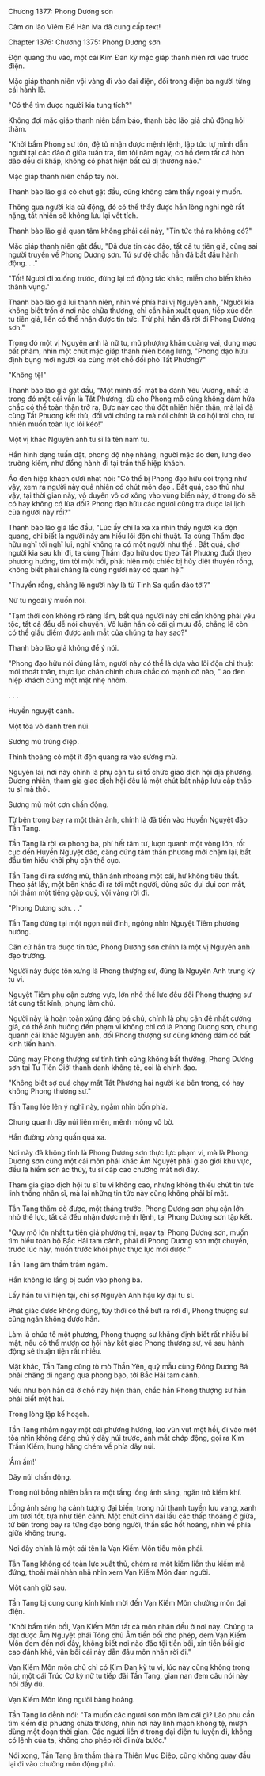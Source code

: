 




Chương 1377: Phong Dương sơn


Cảm ơn lão Viêm Đế Hàn Ma đã cung cấp text!

Chapter 1376: Chương 1375: Phong Dương sơn

Độn quang thu vào, một cái Kim Đan kỳ mặc giáp thanh niên rơi vào trước điện.

Mặc giáp thanh niên vội vàng đi vào đại điện, đối trong điện ba người từng cái hành lễ.

"Có thể tìm được người kia tung tích?"

Không đợi mặc giáp thanh niên bẩm báo, thanh bào lão giả chủ động hỏi thăm.

"Khởi bẩm Phong sư tôn, đệ tử nhận được mệnh lệnh, lập tức tự mình dẫn người tại các đảo ở giữa tuần tra, tìm tòi năm ngày, cơ hồ đem tất cả hòn đảo đều đi khắp, không có phát hiện bất cứ dị thường nào."

Mặc giáp thanh niên chắp tay nói.

Thanh bào lão giả có chút gật đầu, cũng không cảm thấy ngoài ý muốn.

Thông qua người kia cử động, đó có thể thấy được hắn lòng nghi ngờ rất nặng, tất nhiên sẽ không lưu lại vết tích.

Thanh bào lão giả quan tâm không phải cái này, "Tin tức thả ra không có?"

Mặc giáp thanh niên gật đầu, "Đã đưa tin các đảo, tất cả tu tiên giả, cũng sai người truyền về Phong Dương sơn. Tứ sư đệ chắc hẳn đã bắt đầu hành động. . ."

"Tốt! Ngươi đi xuống trước, đừng lại có động tác khác, miễn cho biến khéo thành vụng."

Thanh bào lão giả lui thanh niên, nhìn về phía hai vị Nguyên anh, "Người kia không biết trốn ở nơi nào chữa thương, chỉ cần hắn xuất quan, tiếp xúc đến tu tiên giả, liền có thể nhận được tin tức. Trừ phi, hắn đã rời đi Phong Dương sơn."

Trong đó một vị Nguyên anh là nữ tu, mũ phượng khăn quàng vai, dung mạo bất phàm, nhìn một chút mặc giáp thanh niên bóng lưng, "Phong đạo hữu định bụng mời người kia cùng một chỗ đối phó Tất Phương?"

"Không tệ!"

Thanh bào lão giả gật đầu, "Một mình đối mặt ba đánh Yêu Vương, nhất là trong đó một cái vẫn là Tất Phương, dù cho Phong mỗ cũng không dám hứa chắc có thể toàn thân trở ra. Bực này cao thủ đột nhiên hiện thân, mà lại đã cùng Tất Phương kết thù, đối với chúng ta mà nói chính là cơ hội trời cho, tự nhiên muốn toàn lực lôi kéo!"

Một vị khác Nguyên anh tu sĩ là tên nam tu.

Hắn hình dạng tuấn dật, phong độ nhẹ nhàng, người mặc áo đen, lưng đeo trường kiếm, như đồng hành đi tại trần thế hiệp khách.

Áo đen hiệp khách cười nhạt nói: "Có thể bị Phong đạo hữu coi trọng như vậy, xem ra người này quả nhiên có chút môn đạo . Bất quá, cao thủ như vậy, tại thời gian này, vô duyên vô cớ xông vào vùng biển này, ở trong đó sẽ có hay không có lừa dối? Phong đạo hữu các ngươi cũng tra được lai lịch của người này rồi?"

Thanh bào lão giả lắc đầu, "Lúc ấy chỉ là xa xa nhìn thấy người kia độn quang, chỉ biết là người này am hiểu lôi độn chi thuật. Ta cùng Thẩm đạo hữu nghĩ tới nghĩ lui, nghĩ không ra có một người như thế . Bất quá, chờ người kia sau khi đi, ta cùng Thẩm đạo hữu dọc theo Tất Phương đuổi theo phương hướng, tìm tòi một hồi, phát hiện một chiếc bị hủy diệt thuyền rồng, không biết phải chăng là cùng người này có quan hệ."

"Thuyền rồng, chẳng lẽ người này là từ Tinh Sa quần đảo tới?"

Nữ tu ngoài ý muốn nói.

"Tạm thời còn không rõ ràng lắm, bất quá người này chỉ cần không phải yêu tộc, tất cả đều dễ nói chuyện. Vô luận hắn có cái gì mưu đồ, chẳng lẽ còn có thể giấu diếm được ánh mắt của chúng ta hay sao?"

Thanh bào lão giả không để ý nói.

"Phong đạo hữu nói đúng lắm, người này có thể là dựa vào lôi độn chi thuật mới thoát thân, thực lực chân chính chưa chắc có mạnh cỡ nào, " áo đen hiệp khách cũng một mặt nhẹ nhõm.

. . .

Huyền nguyệt cảnh.

Một tòa vô danh trên núi.

Sương mù trùng điệp.

Thỉnh thoảng có một ít độn quang ra vào sương mù.

Nguyên lai, nơi này chính là phụ cận tu sĩ tổ chức giao dịch hội địa phương. Đương nhiên, tham gia giao dịch hội đều là một chút bất nhập lưu cấp thấp tu sĩ mà thôi.

Sương mù một cơn chấn động.

Từ bên trong bay ra một thân ảnh, chính là đã tiến vào Huyền Nguyệt đảo Tần Tang.

Tần Tang là rời xa phong ba, phí hết tâm tư, lượn quanh một vòng lớn, rốt cục đến Huyền Nguyệt đảo, căng cứng tâm thần phương mới chậm lại, bắt đầu tìm hiểu khởi phụ cận thế cục.

Tần Tang đi ra sương mù, thân ảnh nhoáng một cái, hư không tiêu thất. Theo sát lấy, một bên khác đi ra tới một người, dùng sức dụi dụi con mắt, nói thầm một tiếng gặp quỷ, vội vàng rời đi.

"Phong Dương sơn. . ."

Tần Tang đứng tại một ngọn núi đỉnh, ngóng nhìn Nguyệt Tiêm phương hướng.

Căn cứ hắn tra được tin tức, Phong Dương sơn chính là một vị Nguyên anh đạo trường.

Người này được tôn xưng là Phong thượng sư, đúng là Nguyên Anh trung kỳ tu vi.

Nguyệt Tiêm phụ cận cương vực, lớn nhỏ thế lực đều đối Phong thượng sư tất cung tất kính, phụng làm chủ.

Người này là hoàn toàn xứng đáng bá chủ, chính là phụ cận đệ nhất cường giả, có thể ảnh hưởng đến phạm vi không chỉ có là Phong Dương sơn, chung quanh cái khác Nguyên anh, đối Phong thượng sư cũng không dám có bất kính tiến hành.

Cũng may Phong thượng sư tính tình cũng không bất thường, Phong Dương sơn tại Tu Tiên Giới thanh danh không tệ, coi là chính đạo.

"Không biết sợ quá chạy mất Tất Phương hai người kia bên trong, có hay không Phong thượng sư."

Tần Tang lóe lên ý nghĩ này, ngắm nhìn bốn phía.

Chung quanh dãy núi liên miên, mênh mông vô bờ.

Hắn đường vòng quấn quá xa.

Nơi này đã không tính là Phong Dương sơn thực lực phạm vi, mà là Phong Dương sơn cùng một cái môn phái khác Âm Nguyệt phái giao giới khu vực, đều là hiểm sơn ác thủy, tu sĩ cấp cao chướng mắt nơi đây.

Tham gia giao dịch hội tu sĩ tu vi không cao, nhưng không thiếu chút tin tức linh thông nhân sĩ, mà lại những tin tức này cũng không phải bí mật.

Tần Tang thăm dò được, một tháng trước, Phong Dương sơn phụ cận lớn nhỏ thế lực, tất cả đều nhận được mệnh lệnh, tại Phong Dương sơn tập kết.

"Quy mô lớn nhất tu tiên giả phường thị, ngay tại Phong Dương sơn, muốn tìm hiểu toàn bộ Bắc Hải tam cảnh, phải đi Phong Dương sơn một chuyến, trước lúc này, muốn trước khôi phục thực lực mới được."

Tần Tang âm thầm trầm ngâm.

Hắn không lo lắng bị cuốn vào phong ba.

Lấy hắn tu vi hiện tại, chỉ sợ Nguyên Anh hậu kỳ đại tu sĩ.

Phát giác được không đúng, tùy thời có thể bứt ra rời đi, Phong thượng sư cũng ngăn không được hắn.

Làm là chúa tể một phương, Phong thượng sư khẳng định biết rất nhiều bí mật, nếu có thể mượn cơ hội này kết giao Phong thượng sư, về sau hành động sẽ thuận tiện rất nhiều.

Mặt khác, Tần Tang cũng tò mò Thần Yên, quỷ mẫu cùng Đông Dương Bá phải chăng đi ngang qua phong bạo, tới Bắc Hải tam cảnh.

Nếu như bọn hắn đã ở chỗ này hiện thân, chắc hẳn Phong thượng sư hẳn phải biết một hai.

Trong lòng lập kế hoạch.

Tần Tang nhắm ngay một cái phương hướng, lao vùn vụt một hồi, đi vào một tòa nhìn không đáng chú ý dãy núi trước, ánh mắt chớp động, gọi ra Kim Trầm Kiếm, hung hăng chém về phía dãy núi.

'Ầm ầm!'

Dãy núi chấn động.

Trong núi bỗng nhiên bắn ra một tầng lồng ánh sáng, ngăn trở kiếm khí.

Lồng ánh sáng hạ cảnh tượng đại biến, trong núi thanh tuyền lưu vang, xanh um tươi tốt, tựa như tiên cảnh. Một chút đình đài lầu các thấp thoáng ở giữa, từ bên trong bay ra từng đạo bóng người, thần sắc hốt hoảng, nhìn về phía giữa không trung.

Nơi đây chính là một cái tên là Vạn Kiếm Môn tiểu môn phái.

Tần Tang không có toàn lực xuất thủ, chém ra một kiếm liền thu kiếm mà đứng, thoải mái nhàn nhã nhìn xem Vạn Kiếm Môn đám người.

Một canh giờ sau.

Tần Tang bị cung cung kính kính mời đến Vạn Kiếm Môn chưởng môn đại điện.

"Khởi bẩm tiền bối, Vạn Kiếm Môn tất cả môn nhân đều ở nơi này. Chúng ta đạt được Âm Nguyệt phái Tông chủ Âm tiền bối cho phép, đem Vạn Kiếm Môn đem đến nơi đây, không biết nơi nào đắc tội tiền bối, xin tiền bối giơ cao đánh khẽ, vãn bối cái này dẫn đầu môn nhân rời đi."

Vạn Kiếm Môn môn chủ chỉ có Kim Đan kỳ tu vi, lúc này cũng không trong núi, một cái Trúc Cơ kỳ nữ tu tiếp đãi Tần Tang, gian nan đem câu nói này nói đầy đủ.

Vạn Kiếm Môn lòng người bàng hoàng.

Tần Tang lơ đễnh nói: "Ta muốn các ngươi sơn môn làm cái gì? Lão phu cần tìm kiếm địa phương chữa thương, nhìn nơi này linh mạch không tệ, mượn dùng một đoạn thời gian. Các ngươi liền ở trong đại điện tu luyện đi, không có lệnh của ta, không cho phép rời đi nửa bước."

Nói xong, Tần Tang âm thầm thả ra Thiên Mục Điệp, cũng không quay đầu lại đi vào chưởng môn động phủ.




